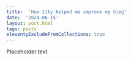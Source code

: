 ```yaml
---
title:  'How 11ty helped me improve my blog'
date:  '2024-06-15'
layout: post.html
tags: posts
eleventyExcludeFromCollections: true
---
```


Placeholder text